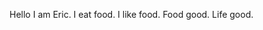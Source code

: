 Hello I am Eric. I eat food. I like food. Food good. Life good.

<!---
Wu-Bowen/Wu-Bowen is a ✨ special ✨ repository because its `README.md` (this file) appears on your GitHub profile.
You can click the Preview link to take a look at your changes.
--->
